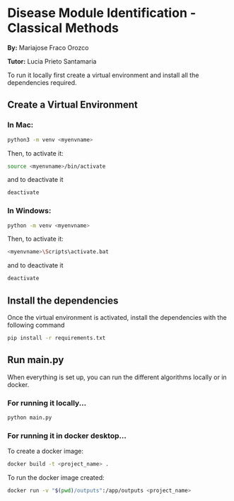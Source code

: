 # Disease Module Identification - Classical Methods
**By:** Mariajose Fraco Orozco

**Tutor:** Lucia Prieto Santamaria

To run it locally first create a virtual environment and install all the dependencies required.

## Create a Virtual Environment
### In Mac:
```bash
python3 -m venv <myenvname>
```
Then, to activate it:
```bash
source <myenvname>/bin/activate
```
and to deactivate it
```bash
deactivate
```
### In Windows:
```bash
python -m venv <myenvname>
```
Then, to activate it:
```bash
<myenvname>\Scripts\activate.bat
```
and to deactivate it
```bash
deactivate
```
## Install the dependencies

Once the virtual environment is activated, install the dependencies with the following command
```bash
pip install -r requirements.txt
```

## Run main.py
When everything is set up, you can run the different algorithms locally or in docker.
### For running it locally...
```bash
python main.py
```
### For running it in docker desktop...
To create a docker image:
```bash
docker build -t <project_name> .
```

To run the docker image created:
```bash
docker run -v "$(pwd)/outputs":/app/outputs <project_name>
```